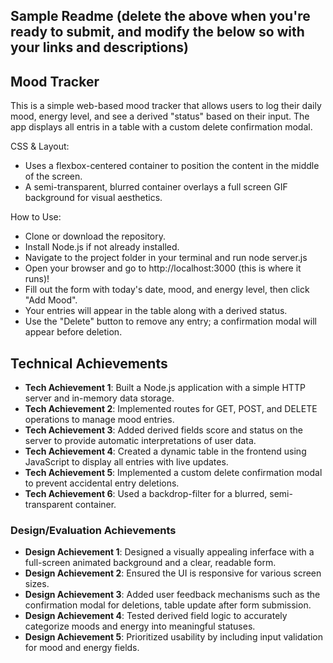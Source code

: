 Sample Readme (delete the above when you're ready to submit, and modify the below so with your links and descriptions)
---

## Mood Tracker
This is a simple web-based mood tracker that allows users to log their daily mood, energy level, and see a derived "status" based on their input. The app displays all entris in a table with a custom delete confirmation modal.

CSS & Layout:
- Uses a flexbox-centered container to position the content in the middle of the screen.
- A semi-transparent, blurred container overlays a full screen GIF background for visual aesthetics.

How to Use:
- Clone or download the repository.
- Install Node.js if not already installed.
- Navigate to the project folder in your terminal and run node server.js
- Open your browser and go to http://localhost:3000 (this is where it runs)!
- Fill out the form with today's date, mood, and energy level, then click "Add Mood".
- Your entries will appear in the table along with a derived status.
- Use the "Delete" button to remove any entry; a confirmation modal will appear before deletion.

## Technical Achievements
- **Tech Achievement 1**: Built a Node.js application with a simple HTTP server and in-memory data storage.
- **Tech Achievement 2**: Implemented routes for GET, POST, and DELETE operations to manage mood entries.
- **Tech Achievement 3**: Added derived fields score and status on the server to provide automatic interpretations of user data.
- **Tech Achievement 4**: Created a dynamic table in the frontend using JavaScript to display all entries with live updates.
- **Tech Achievement 5**: Implemented a custom delete confirmation modal to prevent accidental entry deletions.
- **Tech Achievement 6**: Used a backdrop-filter for a blurred, semi-transparent container.

### Design/Evaluation Achievements
- **Design Achievement 1**: Designed a visually appealing inferface with a full-screen animated background and a clear, readable form.
- **Design Achievement 2**: Ensured the UI is responsive for various screen sizes.
- **Design Achievement 3**: Added user feedback mechanisms such as the confirmation modal for deletions, table update after form submission.
- **Design Achievement 4**: Tested derived field logic to accurately categorize moods and energy into meaningful statuses.
- **Design Achievement 5**: Prioritized usability by including input validation for mood and energy fields.
